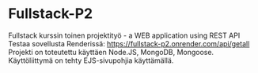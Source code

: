 # Fullstack-P2
 Fullstack kurssin toinen projektityö - a WEB application using REST API
<br />
Testaa sovellusta Renderissä: https://fullstack-p2.onrender.com/api/getall
<br />
Projekti on toteutettu käyttäen Node.JS, MongoDB, Mongoose. Käyttöliittymä on tehty EJS-sivupohjia käyttämällä.
